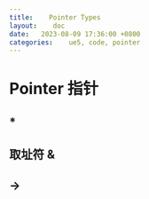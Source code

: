 ```yaml
---
title:    Pointer Types
layout:    doc
date:   2023-08-09 17:36:00 +0800
categories:    ue5, code, pointer
---
```


# Pointer 指针

## *

## 取址符 &

## ->